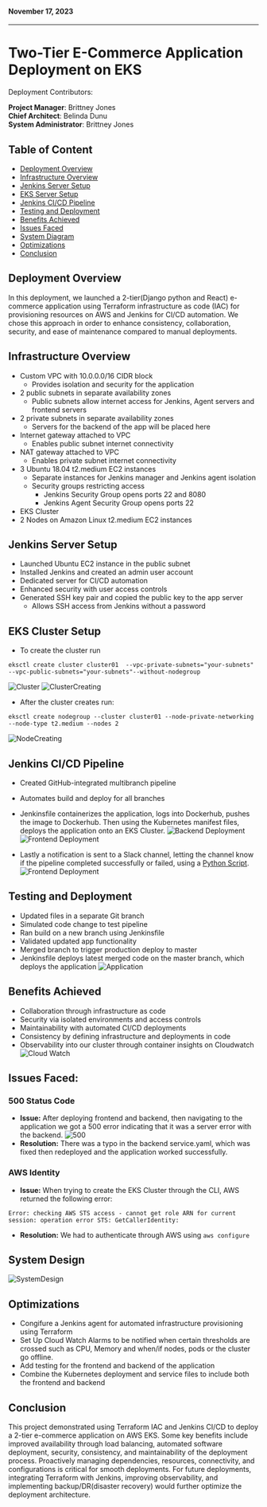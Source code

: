 
#### November 17, 2023
________________________________________________________	

# Two-Tier E-Commerce Application Deployment on EKS

Deployment Contributors:

**Project Manager**: Brittney Jones <br />
**Chief Architect**: Belinda Dunu <br />
**System Administrator**: Brittney Jones

## Table of Content
- [Deployment Overview](#deployment-overview)
- [Infrastructure Overview](#deployment-overview)
- [Jenkins Server Setup](#jenkins-server-setup)
- [EKS Server Setup](#eks-server-setup)
- [Jenkins CI/CD Pipeline](#jenkins-cicd-pipeline)
- [Testing and Deployment](#testing-and-deployment)
- [Benefits Achieved](#benefits-achieved)
- [Issues Faced](#issues-faced)
- [System Diagram](#system-design)
- [Optimizations](#optimizations)
- [Conclusion](#conclusion)

## Deployment Overview

In this deployment, we launched a 2-tier(Django python and React) e-commerce application using Terraform infrastructure as code (IAC) for provisioning resources on AWS and Jenkins for CI/CD automation. We chose this approach in order to enhance consistency, collaboration, security, and ease of maintenance compared to manual deployments.

## Infrastructure Overview

- Custom VPC with 10.0.0.0/16 CIDR block
  - Provides isolation and security for the application
- 2 public subnets in separate availability zones
  - Public subnets allow internet access for Jenkins, Agent servers and frontend servers
- 2 private subnets in separate availability zones
  - Servers for the backend of the app will be placed here
- Internet gateway attached to VPC
  - Enables public subnet internet connectivity
- NAT gateway attached to VPC
    - Enables private subnet internet connectivity
- 3 Ubuntu 18.04 t2.medium EC2 instances
  - Separate instances for Jenkins manager and Jenkins agent isolation
  - Security groups restricting access
    - Jenkins Security Group opens ports 22 and 8080
    - Jenkins Agent Security Group opens ports 22
- EKS Cluster
- 2 Nodes on  Amazon Linux t2.medium EC2 instances

## Jenkins Server Setup

- Launched Ubuntu EC2 instance in the public subnet
- Installed Jenkins and created an admin user account
- Dedicated server for CI/CD automation
- Enhanced security with user access controls
- Generated SSH key pair and copied the public key to the app server
  - Allows SSH access from Jenkins without a password


## EKS Cluster Setup

- To create the cluster run
```
eksctl create cluster cluster01  --vpc-private-subnets="your-subnets"  --vpc-public-subnets="your-subnets"--without-nodegroup
```

![Cluster](screenshots/Screen%20Shot%202023-11-16%20at%208.28.36%20AM.png)
![ClusterCreating](screenshots/Screen%20Shot%202023-11-16%20at%208.28.55%20AM.png)

-  After the cluster creates run:
```
eksctl create nodegroup --cluster cluster01 --node-private-networking --node-type t2.medium --nodes 2
```
![NodeCreating](screenshots/Screen%20Shot%202023-11-16%20at%209.04.07%20AM.png)


## Jenkins CI/CD Pipeline

- Created GitHub-integrated multibranch pipeline
- Automates build and deploy for all branches

- Jenkinsfile containerizes the application, logs into Dockerhub, pushes the image to Dockerhub. Then using the Kubernetes manifest files, deploys the application onto an EKS Cluster.
 ![Backend Deployment](screenshots/Screen%20Shot%202023-11-16%20at%208.24.31%20PM.png)
  ![Frontend Deployment](screenshots/Screen%20Shot%202023-11-16%20at%208.26.52%20PM.png)
- Lastly a notification is sent to a Slack channel, letting the channel know if the pipeline completed successfully or failed, using a [Python Script](CICD_SlackNotif.py).
  ![Frontend Deployment](screenshots/Screen%20Shot%202023-11-16%20at%208.26.38%20PM.png)


## Testing and Deployment

- Updated files in a separate Git branch
- Simulated code change to test pipeline
- Ran build on a new branch using Jenkinsfile
- Validated updated app functionality
- Merged branch to trigger production deploy to master
- Jenkinsfile deploys latest merged code on the master branch, which deploys the application 
![Application](screenshots/Screen%20Shot%202023-11-16%20at%208.49.36%20PM.png)

## Benefits Achieved

- Collaboration through infrastructure as code
- Security via isolated environments and access controls
- Maintainability with automated CI/CD deployments
- Consistency by defining infrastructure and deployments in code
- Observability into our cluster through container insights on Cloudwatch
![Cloud Watch](screenshots/Screen%20Shot%202023-11-16%20at%208.30.16%20PM.png)


## Issues Faced:

### 500 Status Code

- **Issue:** After deploying frontend and backend, then navigating to the application we got a 500 error indicating that it was a server error with the backend.
![500](screenshots/Screenshot%202023-11-17%20at%205.42.57%20PM.png)
- **Resolution:** There was a typo in the backend service.yaml, which was fixed then redeployed and the application worked successfully.

### AWS Identity
- **Issue:** When trying to create the EKS Cluster through the CLI, AWS returned the following error:
```
Error: checking AWS STS access - cannot get role ARN for current session: operation error STS: GetCallerIdentity:
```
- **Resolution:** We had to authenticate through AWS using `aws configure`


## System Design
![SystemDesign](screenshots/Screenshot%202023-11-17%20at%2010.07.28%20PM.png)

## Optimizations
- Congifure a Jenkins agent for automated infrastructure provisioning using Terraform
- Set Up Cloud Watch Alarms to be notified when certain thresholds are crossed such as CPU, Memory and when/if nodes, pods or the cluster go offline.
- Add testing for the frontend and backend of the application
- Combine the Kubernetes deployment and service files to include both the frontend and backend

## Conclusion
This project demonstrated using Terraform IAC and Jenkins CI/CD to deploy a 2-tier e-commerce application on AWS EKS. Some key benefits include improved availability through load balancing, automated software deployment, security, consistency, and maintainability of the deployment process. Proactively managing dependencies, resources, connectivity, and configurations is critical for smooth deployments. For future deployments, integrating Terraform with Jenkins, improving observability, and implementing backup/DR(disaster recovery) would further optimize the deployment architecture.